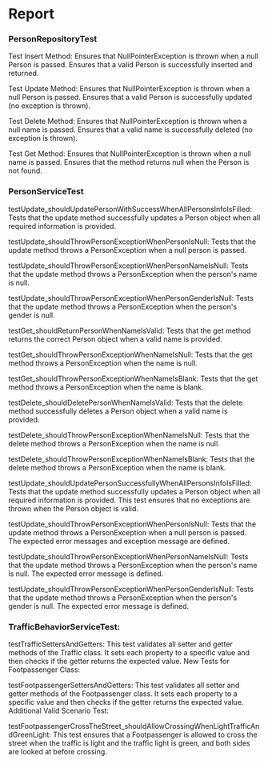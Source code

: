 # Report


### PersonRepositoryTest

Test Insert Method:
Ensures that NullPointerException is thrown when a null Person is passed.
Ensures that a valid Person is successfully inserted and returned.

Test Update Method:
Ensures that NullPointerException is thrown when a null Person is passed.
Ensures that a valid Person is successfully updated (no exception is thrown).

Test Delete Method:
Ensures that NullPointerException is thrown when a null name is passed.
Ensures that a valid name is successfully deleted (no exception is thrown).

Test Get Method:
Ensures that NullPointerException is thrown when a null name is passed.
Ensures that the method returns null when the Person is not found.


### PersonServiceTest
testUpdate_shouldUpdatePersonWithSuccessWhenAllPersonsInfoIsFilled:
Tests that the update method successfully updates a Person object when all required information is provided.

testUpdate_shouldThrowPersonExceptionWhenPersonIsNull:
Tests that the update method throws a PersonException when a null person is passed.

testUpdate_shouldThrowPersonExceptionWhenPersonNameIsNull:
Tests that the update method throws a PersonException when the person's name is null.

testUpdate_shouldThrowPersonExceptionWhenPersonGenderIsNull:
Tests that the update method throws a PersonException when the person's gender is null.

testGet_shouldReturnPersonWhenNameIsValid:
Tests that the get method returns the correct Person object when a valid name is provided.

testGet_shouldThrowPersonExceptionWhenNameIsNull:
Tests that the get method throws a PersonException when the name is null.

testGet_shouldThrowPersonExceptionWhenNameIsBlank:
Tests that the get method throws a PersonException when the name is blank.

testDelete_shouldDeletePersonWhenNameIsValid:
Tests that the delete method successfully deletes a Person object when a valid name is provided.

testDelete_shouldThrowPersonExceptionWhenNameIsNull:
Tests that the delete method throws a PersonException when the name is null.

testDelete_shouldThrowPersonExceptionWhenNameIsBlank:
Tests that the delete method throws a PersonException when the name is blank.

testUpdate_shouldUpdatePersonSuccessfullyWhenAllPersonsInfoIsFilled:
Tests that the update method successfully updates a Person object when all required information is provided.
This test ensures that no exceptions are thrown when the Person object is valid.

testUpdate_shouldThrowPersonExceptionWhenPersonIsNull:
Tests that the update method throws a PersonException when a null person is passed.
The expected error messages and exception message are defined.

testUpdate_shouldThrowPersonExceptionWhenPersonNameIsNull:
Tests that the update method throws a PersonException when the person's name is null.
The expected error message is defined.

testUpdate_shouldThrowPersonExceptionWhenPersonGenderIsNull:
Tests that the update method throws a PersonException when the person's gender is null.
The expected error message is defined.


### TrafficBehaviorServiceTest:

testTrafficSettersAndGetters: This test validates all setter and getter methods of the Traffic class. It sets each property to a specific value and then checks if the getter returns the expected value.
New Tests for Footpassenger Class:

testFootpassengerSettersAndGetters: This test validates all setter and getter methods of the Footpassenger class. It sets each property to a specific value and then checks if the getter returns the expected value.
Additional Valid Scenario Test:

testFootpassengerCrossTheStreet_shouldAllowCrossingWhenLightTrafficAndGreenLight: This test ensures that a Footpassenger is allowed to cross the street when the traffic is light and the traffic light is green, and both sides are looked at before crossing.
